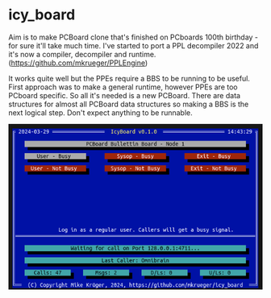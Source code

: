 # icy_board

Aim is to make PCBoard clone that's finished on PCboards 100th birthday - for sure it'll take much time.
I've started to port a PPL decompiler 2022 and it's now a compiler, decompiler and runtime.
(https://github.com/mkrueger/PPLEngine)

It works quite well but the PPEs require a BBS to be running to be useful. First approach was to make a general runtime, however PPEs are too PCboard specific.
So all it's needed is a new PCBoard.
There are data structures for almost all PCBoard data structures so making a BBS is the next logical step. Don't expect anything to be runnable.

![Login screen](assets/login_screen.png?raw=true "Login screen")
